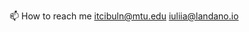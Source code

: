  📫 How to reach me itcibuln@mtu.edu iuliia@landano.io

<!---
Perilyod/Perilyod is a ✨ special ✨ repository because its `README.md` (this file) appears on your GitHub profile.
You can click the Preview link to take a look at your changes.
--->
